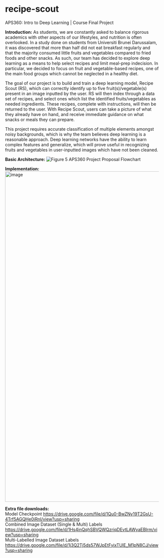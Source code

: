 # recipe-scout
APS360: Intro to Deep Learning | Course Final Project


**Introduction:**
As students, we are constantly asked to balance rigorous academics with other aspects of our lifestyles, and nutrition is often overlooked. In a study done on students from Universiti Brunei Darussalam, it was discovered that more than half did not eat breakfast regularly and that the majority consumed little fruits and vegetables compared to fried foods and other snacks. As such, our team has decided to explore deep learning as a means to help select recipes and limit meal-prep indecision. In particular, we decided to focus on fruit and vegetable-based recipes, one of the main food groups which cannot be neglected in a healthy diet.

The goal of our project is to build and train a deep learning model, Recipe Scout (RS), which can correctly identify up to five fruit(s)/vegetable(s) present in an image inputted by the user. RS will then index through a data set of recipes, and select ones which list the identified fruits/vegetables as needed ingredients. These recipes, complete with instructions, will then be returned to the user. With Recipe Scout, users can take a picture of what they already have on hand, and receive immediate guidance on what snacks or meals they can prepare.

This project requires accurate classification of multiple elements amongst noisy backgrounds, which is why the team believes deep learning is a reasonable approach. Deep learning networks have the ability to learn complex features and generalize, which will prove useful in recognizing fruits and vegetables in user-inputted images which have not been cleaned.

**Basic Architecture:** ![Figure 5  APS360 Project Proposal Flowchart](https://github.com/rosieyxl/recipe-scout/assets/123223364/452fb3a7-eb67-4699-991c-5583800f4b0c)

**Implementation:** <br>
<img width="1080" alt="image" src="https://github.com/rosieyxl/recipe-scout/assets/73552739/0fbe5d31-6e26-43f7-bc15-677604b09f59">

**Extra file downloads:** <br>
Model Checkpoint https://drive.google.com/file/d/1Qu0-BwZNy19T2GsU-4Trf5AGQHe0iRnI/view?usp=sharing <br>
Combined Image Dataset (Single & Multi) Labels https://drive.google.com/file/d/1Hs4inQqhSBVQWQzriqDEvtLAWyaEBlrm/view?usp=sharing <br>
Multi-Labelled Image Dataset Labels https://drive.google.com/file/d/1j3Q2Tj5ds57WJpEtFvjxTUlE_M1pN8CJ/view?usp=sharing 
